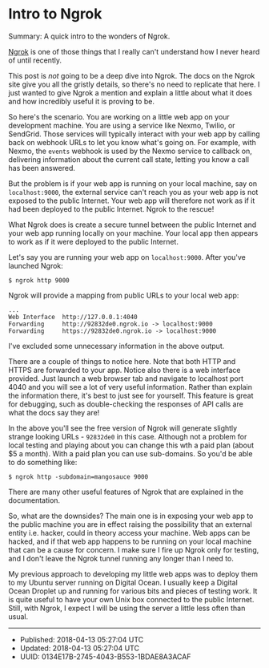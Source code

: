 # Intro to Ngrok

Summary: A quick intro to the wonders of Ngrok.

[Ngrok](https://ngrok.com) is one of those things that I really can't
understand how I never heard of until recently.

This post is *not* going to be a deep dive into Ngrok. The docs on the
Ngrok site give you all the gristly details, so there's no need to
replicate that here. I just wanted to give Ngrok a mention and explain
a little about what it does and how incredibly useful it is proving to
be.

So here's the scenario. You are working on a little web app on your
development machine. You are using a service like Nexmo, Twilio, or
SendGrid. Those services will typically interact with your web app by
calling back on webhook URLs to let you know what's going on. For
example, with Nexmo, the `events` webhook is used by the Nexmo service
to callback on, delivering information about the current call state,
letting you know a call has been answered.

But the problem is if your web app is running on your local machine,
say on `localhost:9000`, the external service can't reach you as your
web app is not exposed to the public Internet. Your web app will
therefore not work as if it had been deployed to the public
Internet. Ngrok to the rescue!

What Ngrok does is create a secure tunnel between the public Internet
and your web app running locally on your machine. Your local app then
appears to work as if it were deployed to the public Internet.

Let's say you are running your web app on `localhost:9000`. After
you've launched Ngrok:

``` shell
$ ngrok http 9000
```

Ngrok will provide a mapping from public URLs to your local web app:

``` shell
...
Web Interface  http://127.0.0.1:4040
Forwarding     http://92832de0.ngrok.io -> localhost:9000
Forwarding     https://92832de0.ngrok.io -> localhost:9000
```

I've excluded some unnecessary information in the above output.

There are a couple of things to notice here. Note that both HTTP and
HTTPS are forwarded to your app. Notice also there is a web interface
provided. Just launch a web browser tab and navigate to localhost port
4040 and you will see a lot of very useful information. Rather than
explain the information there, it's best to just see for
yourself. This feature is great for debugging, such as double-checking
the responses of API calls are what the docs say they are!

In the above you'll see the free version of Ngrok will generate
slightly strange looking URLs - `92832de0` in this case. Although not
a problem for local testing and playing about you can change this wth
a paid plan (about $5 a month). With a paid plan you can use
sub-domains. So you'd be able to do something like:

``` shell
$ ngrok http -subdomain=mangosauce 9000 
```

There are many other useful features of Ngrok that are explained in
the documentation.

So, what are the downsides? The main one is in exposing your web app
to the public machine you are in effect raising the possibility that
an external entity i.e. hacker, could in theory access your
machine. Web apps can be hacked, and if that web app happens to be
running on your local machine that can be a cause for concern. I make
sure I fire up Ngrok only for testing, and I don't leave the Ngrok
tunnel running any longer than I need to.

My previous approach to developing my little web apps was to deploy
them to my Ubuntu server running on Digital Ocean. I usually keep a
Digital Ocean Droplet up and running for various bits and pieces of
testing work. It is quite useful to have your own Unix box connected
to the public Internet. Still, with Ngrok, I expect I will be using
the server a little less often than usual.

---

* Published: 2018-04-13 05:27:04 UTC
* Updated: 2018-04-13 05:27:04 UTC
* UUID: 0134E17B-2745-4043-B553-1BDAE8A3ACAF








